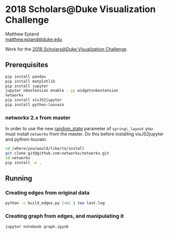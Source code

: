 # 2018 Scholars@Duke Visualization Challenge
Matthew Epland  
matthew.epland@duke.edu  

Work for the [2018 Scholars@Duke Visualization Challenge](https://rc.duke.edu/scholars-vis-challenge-2018)  

## Prerequisites
```bash
pip install pandas
pip install matplotlib
pip install jupyter
jupyter nbextension enable --py widgetsnbextension
networkx
pip install visJS2jupyter
pip install python-louvain
```

### networkx 2.x from master
In order to use the new [random\_state](https://github.com/networkx/networkx/blob/a8a51d4763b01c034349fbc752713f47c637a81f/networkx/drawing/layout.py#L294) parameter of `spring\_layout` you must install `networkx` from the master. Do this before installing visJS2jupyter and python-louvain.
```bash
cd /where/you/would/like/to/install
git clone git@github.com:networkx/networkx.git
cd networkx
pip install -e .
```

## Running
### 

### Creating edges from original data
```bash
python -u build_edges.py 2>&1 | tee last.log
```

### Creating graph from edges, and manipulating it
```bash
jupyter notebook graph.ipynb
```

